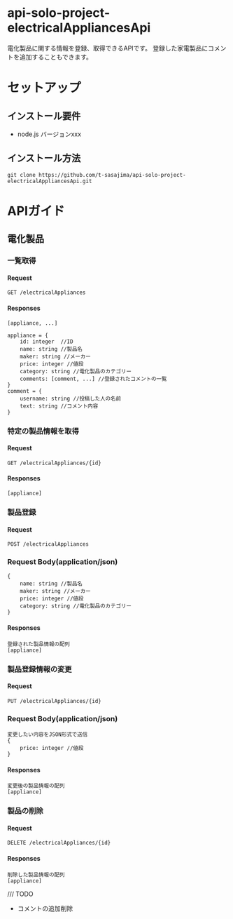 # api-solo-project-electricalAppliancesApi
電化製品に関する情報を登録、取得できるAPIです。
登録した家電製品にコメントを追加することもできます。


# セットアップ
## インストール要件
 - node.js バージョンxxx

## インストール方法
```
git clone https://github.com/t-sasajima/api-solo-project-electricalAppliancesApi.git
```

# APIガイド
## 電化製品
### 一覧取得
#### Request
```
GET /electricalAppliances
```

#### Responses
```
[appliance, ...]

appliance = {
    id: integer  //ID
    name: string //製品名
    maker: string //メーカー
    price: integer //値段
    category: string //電化製品のカテゴリー
    comments: [comment, ...] //登録されたコメントの一覧
}
comment = {
    username: string //投稿した人の名前
    text: string //コメント内容
}
```

### 特定の製品情報を取得
#### Request
```
GET /electricalAppliances/{id}
```

#### Responses
```
[appliance]
```

### 製品登録
#### Request
```
POST /electricalAppliances
```
### Request Body(application/json)
```
{
    name: string //製品名
    maker: string //メーカー
    price: integer //値段
    category: string //電化製品のカテゴリー
}
```

#### Responses
```
登録された製品情報の配列
[appliance]
```

### 製品登録情報の変更
#### Request
```
PUT /electricalAppliances/{id}
```
### Request Body(application/json)
```
変更したい内容をJSON形式で送信
{
    price: integer //値段
}
```

#### Responses
```
変更後の製品情報の配列
[appliance]
```

### 製品の削除
#### Request
```
DELETE /electricalAppliances/{id}
```
#### Responses
```
削除した製品情報の配列
[appliance]
```

/// TODO
- コメントの追加削除